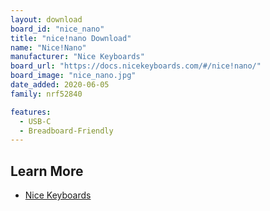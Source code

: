 ```yaml
---
layout: download
board_id: "nice_nano"
title: "nice!nano Download"
name: "Nice!Nano"
manufacturer: "Nice Keyboards"
board_url: "https://docs.nicekeyboards.com/#/nice!nano/"
board_image: "nice_nano.jpg"
date_added: 2020-06-05
family: nrf52840

features: 
  - USB-C
  - Breadboard-Friendly
---
```


## Learn More
* [Nice Keyboards](https://docs.nicekeyboards.com/#/nice!nano/)
